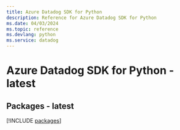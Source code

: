 ```yaml
---
title: Azure Datadog SDK for Python
description: Reference for Azure Datadog SDK for Python
ms.date: 04/03/2024
ms.topic: reference
ms.devlang: python
ms.service: datadog
---
```

# Azure Datadog SDK for Python - latest
## Packages - latest
[!INCLUDE [packages](datadog-index.md)]